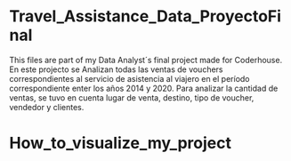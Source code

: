 # Travel_Assistance_Data_ProyectoFinal
This files are part of my Data Analyst´s final project made for Coderhouse. 
En este projecto se Analizan todas las ventas de vouchers correspondientes al servicio de asistencia al viajero en el período correspondiente enter los años 2014 y 2020.
Para analizar la cantidad de ventas, se tuvo en cuenta lugar de venta, destino, tipo de voucher, vendedor y clientes.

# How_to_visualize_my_project
